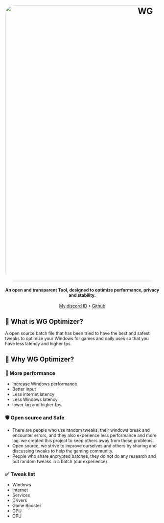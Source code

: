 <h1 align="center">
  <a href="https://github.com/SofiaTheRabbit905"><img src="https://github.com/SofiaTheRabbit905/WG.Optimizer/assets/132106663/50b1a492-15ef-42a9-a55f-003e02df230f" alt="WG" width="900" style="border-radius: 30px"></a>
<h4 align="center">An open and transparent Tool, designed to optimize performance, privacy and stability.</h4>

<p align="center">
  <a href="https://discord-avatar.com/en/user/874867657323712534">My discord ID</a>
  •
  <a href="https://github.com/SofiaTheRabbit905" target="_blank">Github</a>
</p>

## 🤔 **What is WG Optimizer?**
A open source batch file that has been tried to have the best and safest tweaks to optimize your Windows for games and daily uses so that you have less latency and higher fps.

## 🤔 **Why WG Optimizer?**

### 🚀 More performance

- Increase Windows performance
- Better input
- Less internet latency
- Less Windows latency
- lower lag and higher fps


### 🛡️ Open source and Safe
- There are people who use random tweaks, their windows break and encounter errors, and they also experience less performance and more lag. we created this project to keep others away from these problems.
- Open source, we strive to improve ourselves and others by sharing and discussing tweaks to help the gaming community.
- People who share encrypted batches, they do not do any research and put random tweaks in a batch (our experience)

### ✅ Tweak list
- Windows
- internet
- Services
- Drivers
- Game Booster
- GPU
- CPU
